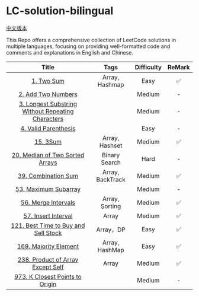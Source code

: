 # LC-solution-bilingual

[中文版本](/README_CN.md)

This Repo offers a comprehensive collection of LeetCode solutions in multiple languages, focusing on providing well-formatted code and comments and explanations in English and Chinese.

|                                                       Title                                                       |       Tags       | Difficulty | ReMark |
| :----------------------------------------------------------------------------------------------------------------: | :--------------: | :--------: | :----: |
|                                        [1. Two Sum](/Solution/0001_Two_Sum.md)                                        |  Array, Hashmap  |    Easy    |   ✅   |
|                                [2. Add Two Numbers](/Solution/0002_Add_Two_Numbers.md)                                |                  |   Medium   |   -   |
| [3. Longest Substring Without Repeating Characters](/Solution/0003_Longest_Substring_Without_Repeating_Characters.md) |                  |   Medium   |   -   |
|                         [4. Valid Parenthesis](/Solution/0004_Median_Of_Two_Sorted_Arrays.md)                         |                  |    Easy    |   -   |
|                                          [15. 3Sum](/Solution/0015_3Sum.md)                                          |  Array, Hashset  |   Medium   |   ✅   |
|                             [20. Median of Two Sorted Arrays](0020_Valid_Parenthesis.md)                             |  Binary Search  |    Hard    |   -   |
|                               [39. Combination Sum](/Solution/0039_Combination_Sum.md)                               | Array, BackTrack |   Medium   |   ✅   |
|                               [53. Maximum Subarray](Solution/0053_Maximum_Subarray.md)                               |                  |   Medium   |   -   |
|                               [56. Merge Intervals](/Solution/0056_Merge_Intervals.md)                               |  Array, Sorting  |   Medium   |   ✅   |
|                               [57. Insert Interval](/Solution/0057_Insert_Interval.md)                               |      Array      |   Medium   |   ✅   |
|               [121. Best Time to Buy and Sell Stock](/Solution/0121_Best_Time_to_Buy_and_Sell_Stock.md)               |    Array，DP    |    Easy    |   ✅   |
|                              [169. Majority Element](/Solution/0169_Majority_Element.md)                              |  Array, HashMap  |    Easy    |   ✅   |
|                                         [238. Product of Array Except Self]()                                         |      Array      |   Medium   |   ✅   |
|                     [973. K Closest Points to Origin](/Solution/0973_K_Close_Points_To_Origin.md)                     |                  |   Medium   |   -   |
